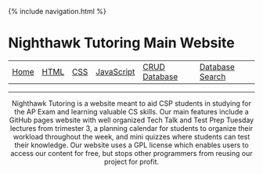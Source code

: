 {% include navigation.html %}

# Nighthawk Tutoring Main Website

<table>
    <tr>
        <td><a href="http://127.0.0.1:5000">Home</a></td>
        <td><a href="http://127.0.0.1:5000/topics/html/">HTML</a></td>
        <td><a href="http://127.0.0.1:5000/topics/css/">CSS</a></td>
        <td><a href="http://127.0.0.1:5000/topics/javascript/">JavaScript</a></td>
        <td><a href="http://127.0.0.1:5000/crud/">CRUD Database</a></td>
        <td><a href="http://127.0.0.1:5000/crud/search/">Database Search</a></td>
    </tr>
</table>
<hr>

<p style="text-align: center">Nighthawk Tutoring is a website meant to aid CSP students in studying for the AP Exam and learning valuable CS skills. Our main features include a GitHub pages website with well organized Tech Talk and Test Prep Tuesday lectures from trimester 3, a planning calendar for students to organize their workload throughout the week, and mini quizzes where students can test their knowledge. Our website uses a GPL license which enables users to access our content for free, but stops other programmers from reusing our project for profit.</p>

